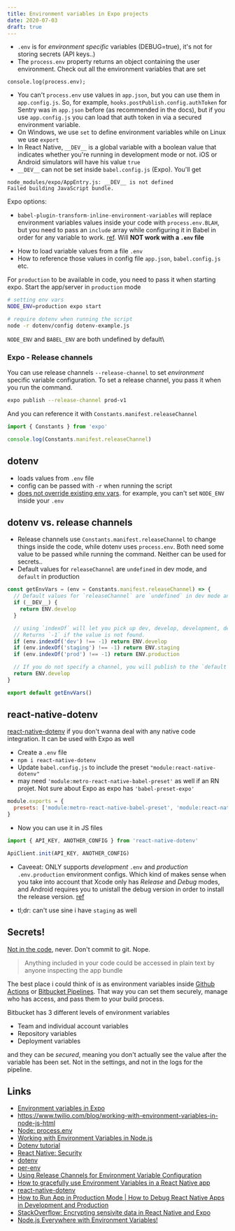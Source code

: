 ```yaml
---
title: Environment variables in Expo projects
date: 2020-07-03
draft: true
---
```


- `.env` is for _environment specific_ variables (DEBUG=true), it's not for storing secrets (API keys..)
- The `process.env` property returns an object containing the user environment. Check out all the environment variables that are set

```
console.log(process.env);
```

- You can't `process.env` use values in `app.json`, but you can use them in `app.config.js`. So, for example, `hooks.postPublish.config.authToken` for Sentry was in `app.json` before (as recommended in the docs), but if you use `app.config.js` you can load that auth token in via a secured environment variable.
- On Windows, we use `set` to define environment variables while on Linux we use `export`
- In React Native, `__DEV__` is a global variable with a boolean value that indicates whether you're running in development mode or not. iOS or Android simulators will have his value `true`
- `__DEV__` can not be set inside `babel.config.js` (Expo). You'll get

```
node_modules/expo/AppEntry.js: __DEV__ is not defined
Failed building JavaScript bundle.
```

Expo options:

- `babel-plugin-transform-inline-environment-variables` will replace environment variables values inside your code with `process.env.BLAH`, but you need to pass an `include` array while configuring it in Babel in order for any variable to work. [ref](https://github.com/babel/website/blob/master/docs/plugin-transform-inline-environment-variables.md). Will **NOT work with a `.env` file**

* How to load variable values from a file `.env`
* How to reference those values in config file `app.json`, `babel.config.js` etc.

For `production` to be available in code, you need to pass it when starting expo. Start the app/server in `production` mode

```bash
# setting env vars
NODE_ENV=production expo start
```

```bash
# require dotenv when running the script
node -r dotenv/config dotenv-example.js
```

`NODE_ENV` and `BABEL_ENV` are both undefined by default\

### Expo - Release channels

You can use release channels `--release-channel` to set _environment_ specific variable configuration. To set a release channel, you pass it when you run the command.

```bash
expo publish --release-channel prod-v1
```

And you can reference it with `Constants.manifest.releaseChannel`

```js
import { Constants } from 'expo'

console.log(Constants.manifest.releaseChannel)
```

## dotenv

- loads values from `.env` file
- config can be passed with `-r` when running the script
- [does not override existing env vars](https://github.com/motdotla/dotenv#what-happens-to-environment-variables-that-were-already-set). for example, you can't set `NODE_ENV` inside your `.env`

## dotenv vs. release channels

- Release channels use `Constants.manifest.releaseChannel` to change things inside the code, while dotenv uses `process.env`. Both need some value to be passed while running the command. Neither can be used for secrets..
- Default values for `releaseChannel` are `undefined` in dev mode, and `default` in production

```ts
const getEnvVars = (env = Constants.manifest.releaseChannel) => {
  // Default values for `releaseChannel` are `undefined` in dev mode and `default` in production
  if (__DEV__) {
    return ENV.develop
  }

  // using `indexOf` will let you pick up dev, develop, development, dev-v1, dev-v2, dev-v3, and so on..
  // Returns `-1` if the value is not found.
  if (env.indexOf('dev') !== -1) return ENV.develop
  if (env.indexOf('staging') !== -1) return ENV.staging
  if (env.indexOf('prod') !== -1) return ENV.production

  // If you do not specify a channel, you will publish to the `default` channel.
  return ENV.develop
}

export default getEnvVars()
```

## react-native-dotenv

[react-native-dotenv](https://www.npmjs.com/package/react-native-dotenv) if you don't wanna deal with any native code integration. It can be used with Expo as well

- Create a `.env` file
- `npm i react-native-dotenv`
- Update `babel.config.js` to include the preset `"module:react-native-dotenv"`
- may need `'module:metro-react-native-babel-preset'` as well if an RN projet. Not sure about Expo as expo has `'babel-preset-expo'`

```js
module.exports = {
  presets: ['module:metro-react-native-babel-preset', 'module:react-native-dotenv'],
}
```

- Now you can use it in JS files

```js
import { API_KEY, ANOTHER_CONFIG } from 'react-native-dotenv'

ApiClient.init(API_KEY, ANOTHER_CONFIG)
```

- Caveeat: ONLY supports _development_ `.env` and _production_ `.env.production` environment configs. Which kind of makes sense when you take into account that Xcode only has _Release_ and _Debug_ modes, and Android requires you to unistall the debug version in order to install the release version. [ref](https://www.youtube.com/watch?v=T9-d8ZSXdto)

- tl;dr: can't use sine i have `staging` as well

## Secrets!

[Not in the code](https://reactnative.dev/docs/security#storing-sensitive-info), never. Don't commit to git. Nope.

> Anything included in your code could be accessed in plain text by anyone inspecting the app bundle

The best place i could think of is as environment variables inside [Github Actions](https://docs.github.com/en/actions/configuring-and-managing-workflows/using-variables-and-secrets-in-a-workflow) or [Bitbucket Pipelines](https://support.atlassian.com/bitbucket-cloud/docs/variables-in-pipelines/). That way you can set them securely, manage who has access, and pass them to your build process.

Bitbucket has 3 different levels of environment variables

- Team and individual account variables
- Repository variables
- Deployment variables

and they can be _secured_, meaning you don't actually see the value after the variable has been set. Not in the settings, and not in the logs for the pipeline.

## Links

- [Environment variables in Expo](https://docs.expo.io/guides/environment-variables/)
- https://www.twilio.com/blog/working-with-environment-variables-in-node-js-html
- [Node: process.env](https://nodejs.org/dist/latest/docs/api/process.html#process_process_env)
- [Working with Environment Variables in Node.js](https://www.twilio.com/blog/working-with-environment-variables-in-node-js-html)
- [Dotenv tutorial](http://zetcode.com/javascript/dotenv/)
- [React Native: Security](https://reactnative.dev/docs/security)
- [dotenv](https://github.com/motdotla/dotenv)
- [per-env](https://github.com/ericclemmons/per-env)
- [Using Release Channels for Environment Variable Configuration](https://docs.expo.io/distribution/release-channels/?redirected#using-release-channels-for-environment-variable-configuration)
- [How to gracefully use Environment Variables in a React Native app](https://www.freecodecamp.org/news/how-to-gracefully-use-environment-variables-in-a-react-native-app/)
- [react-native-dotenv](https://www.npmjs.com/package/react-native-dotenv)
- [How to Run App in Production Mode | How to Debug React Native Apps in Development and Production](https://www.youtube.com/watch?v=T9-d8ZSXdto)
- [StackOverflow: Encrypting sensivite data in React Native and Expo](https://stackoverflow.com/a/44652157)
- [Node.js Everywhere with Environment Variables!](https://medium.com/the-node-js-collection/making-your-node-js-work-everywhere-with-environment-variables-2da8cdf6e786)
